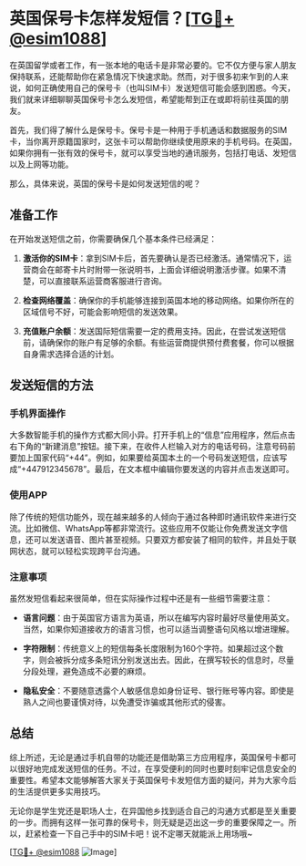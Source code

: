 # 英国保号卡怎样发短信？[[TG💪+ @esim1088](https://t.me/s/esim1088)]

在英国留学或者工作，有一张本地的电话卡是非常必要的。它不仅方便与家人朋友保持联系，还能帮助你在紧急情况下快速求助。然而，对于很多初来乍到的人来说，如何正确使用自己的保号卡（也叫SIM卡）发送短信可能会感到困惑。今天，我们就来详细聊聊英国保号卡怎么发短信，希望能帮到正在或即将前往英国的朋友。

首先，我们得了解什么是保号卡。保号卡是一种用于手机通话和数据服务的SIM卡，当你离开原籍国家时，这张卡可以帮助你继续使用原来的手机号码。在英国，如果你拥有一张有效的保号卡，就可以享受当地的通讯服务，包括打电话、发短信以及上网等功能。

那么，具体来说，英国的保号卡是如何发送短信的呢？

## 准备工作

在开始发送短信之前，你需要确保几个基本条件已经满足：

1. **激活你的SIM卡**：拿到SIM卡后，首先要确认是否已经激活。通常情况下，运营商会在邮寄卡片时附带一张说明书，上面会详细说明激活步骤。如果不清楚，可以直接联系运营商客服进行咨询。

2. **检查网络覆盖**：确保你的手机能够连接到英国本地的移动网络。如果你所在的区域信号不好，可能会影响短信的发送效果。

3. **充值账户余额**：发送国际短信需要一定的费用支持。因此，在尝试发送短信前，请确保你的账户有足够的余额。有些运营商提供预付费套餐，你可以根据自身需求选择合适的计划。

## 发送短信的方法

### 手机界面操作

大多数智能手机的操作方式都大同小异。打开手机上的“信息”应用程序，然后点击右下角的“新建消息”按钮。接下来，在收件人栏输入对方的电话号码，注意号码前要加上国家代码“+44”。例如，如果要给英国本土的一个号码发送短信，应该写成“+447912345678”。最后，在文本框中编辑你要发送的内容并点击发送即可。

### 使用APP

除了传统的短信功能外，现在越来越多的人倾向于通过各种即时通讯软件来进行交流。比如微信、WhatsApp等都非常流行。这些应用不仅能让你免费发送文字信息，还可以发送语音、图片甚至视频。只要双方都安装了相同的软件，并且处于联网状态，就可以轻松实现跨平台沟通。

### 注意事项

虽然发短信看起来很简单，但在实际操作过程中还是有一些细节需要注意：

- **语言问题**：由于英国官方语言为英语，所以在编写内容时最好尽量使用英文。当然，如果你知道接收方的语言习惯，也可以适当调整语句风格以增进理解。
  
- **字符限制**：传统意义上的短信每条长度限制为160个字符。如果超过这个数字，则会被拆分成多条短讯分别发送出去。因此，在撰写较长的信息时，尽量分段处理，避免造成不必要的麻烦。

- **隐私安全**：不要随意透露个人敏感信息如身份证号、银行账号等内容。即使是熟人之间也要谨慎对待，以免遭受诈骗或其他形式的侵害。

## 总结

综上所述，无论是通过手机自带的功能还是借助第三方应用程序，英国保号卡都可以很好地完成发送短信的任务。不过，在享受便利的同时也要时刻牢记信息安全的重要性。希望本文能够解答大家关于英国保号卡发短信方面的疑问，并为大家今后的生活提供更多实用技巧。

无论你是学生党还是职场人士，在异国他乡找到适合自己的沟通方式都是至关重要的一步。而拥有这样一张可靠的保号卡，则无疑是迈出这一步的重要保障之一。所以，赶紧检查一下自己手中的SIM卡吧！说不定哪天就能派上用场哦~

[[TG💪+ @esim1088](https://t.me/s/esim1088) ![Image](https://i.postimg.cc/4NQfJmqS/Snipaste-2025-05-13-00-14-12.png)]